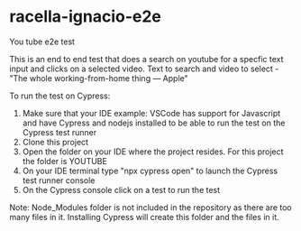 # racella-ignacio-e2e
You tube e2e test

This is an end to end test that does a search on youtube for a specfic text input and clicks on a selected video.
Text to search and video to select - "The whole working-from-home thing — Apple"

To run the test on Cypress:
1. Make sure that your IDE example: VSCode has support for Javascript and have Cypress and nodejs installed to be able to run the test on the Cypress test runner
2. Clone this project
3. Open the folder on your IDE where the project resides. For this project the folder is YOUTUBE
4. On your IDE terminal type "npx cypress open" to launch the Cypress test runner console
5. On the Cypress console click on a test to run the test

Note: 
Node_Modules folder is not included in the repository as there are too many files in it. Installing Cypress will create this folder and the files in it.

